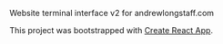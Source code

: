 Website terminal interface v2 for andrewlongstaff.com

This project was bootstrapped with [Create React App](https://github.com/facebookincubator/create-react-app).